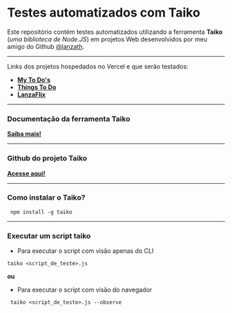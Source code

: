 # Testes automatizados com Taiko

Este repositório contém testes automatizados utilizando a ferramenta **Taiko** (_uma biblioteca de Node.JS_) em projetos Web desenvolvidos por meu amigo do Github [@lanzath](https://github.com/lanzath).

---

Links dos projetos hospedados no Vercel e que serão testados:

- [**My To Do's**](https://react-todo-six-blond.vercel.app/)
- [**Things To Do**](https://lanza-todo.vercel.app/#/)
- [**LanzaFlix**](https://lanzaflix.vercel.app/)

---

### Documentação da ferramenta Taiko

[**Saiba mais!**](https://docs.taiko.dev/)

---

### Github do projeto Taiko

[**Acesse aqui!**](https://github.com/getgauge/taiko)

---

### Como instalar o Taiko?

` npm install -g taiko`

---

### Executar um script taiko

- Para executar o script com visão apenas do CLI

` taiko <script_de_teste>.js `

**ou**

- Para executar o script com visão do navegador

` taiko <script_de_teste>.js --observe`
